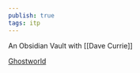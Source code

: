 ```yaml
---
publish: true
tags: itp
---
```

An Obsidian Vault with [[Dave Currie]]

[Ghostworld](obsidian://open?vault=Ghostworld&file=Welcome%20to%20Ghostworld)
